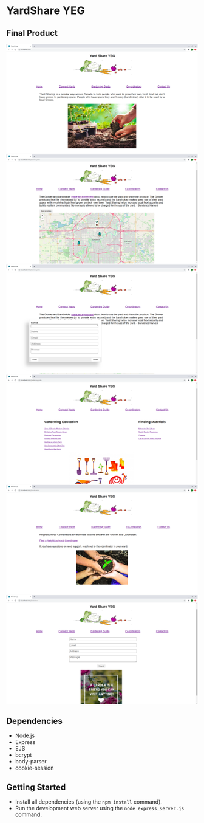 # YardShare YEG



## Final Product

!["Home Page"](https://github.com/Ramya-Geethika/YardShare-YEG/blob/master/Docs/Home%20Page.png)
!["Connect Yards"](https://github.com/Ramya-Geethika/YardShare-YEG/blob/master/Docs/Connect%20Yards.png)
!["Post Listing"](https://github.com/Ramya-Geethika/YardShare-YEG/blob/master/Docs/Post%20Listing.png)
!["Gardening Guide"](https://github.com/Ramya-Geethika/YardShare-YEG/blob/master/Docs/Gardening%20Guide.png)
!["Coordinators"](https://github.com/Ramya-Geethika/YardShare-YEG/blob/master/Docs/Coordinators.png)
!["Contact us"](https://github.com/Ramya-Geethika/YardShare-YEG/blob/master/Docs/Contactus.png)

## Dependencies

- Node.js
- Express
- EJS
- bcrypt
- body-parser
- cookie-session

## Getting Started

- Install all dependencies (using the `npm install` command).
- Run the development web server using the `node express_server.js` command.
